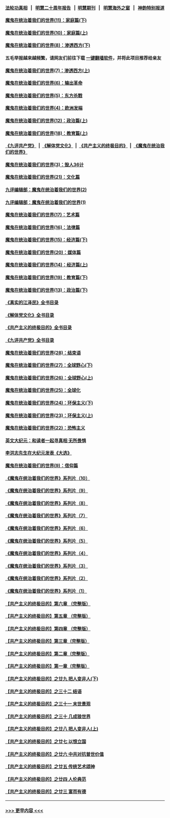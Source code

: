 #### [法轮功真相](https://github.com/gfw-breaker/truth/blob/master/README.md?t=0) &nbsp;&nbsp;|&nbsp;&nbsp; [明慧二十周年报告](https://github.com/gfw-breaker/mh-reports/blob/master/README.md?t=0) &nbsp;&nbsp;|&nbsp;&nbsp;[明慧期刊](https://github.com/gfw-breaker/mh-qikan) &nbsp;&nbsp;|&nbsp;&nbsp; [明慧海外之窗](https://github.com/gfw-breaker/mh-news/blob/master/README.md?t=0) &nbsp;&nbsp;|&nbsp;&nbsp; [神韵特别报道](https://github.com/gfw-breaker/mh-news/blob/master/shenyun.md?t=0)
#### [魔鬼在统治着我们的世界(11)：家庭篇(下)](../pages/nsc422/n10440961.md?t=12081001) 
#### [魔鬼在统治着我们的世界(10)：家庭篇(上)](../pages/nsc422/n10435448.md?t=12081001) 
#### [魔鬼在统治着我们的世界(8)：渗透西方(下)](../pages/nsc422/n10429603.md?t=12081001) 
#### 五毛举报越来越频繁，请网友们前往下载 [一键翻墙软件](https://github.com/gfw-breaker/ssr-accounts)，并将此项目推荐给亲友
#### [魔鬼在统治着我们的世界(7)：渗透西方(上)](../pages/nsc422/n10426013.md?t=12081001) 
#### [魔鬼在统治着我们的世界(6)：输出革命](../pages/nsc422/n10421536.md?t=12081001) 
#### [魔鬼在统治着我们的世界(5)：东方杀戮](../pages/nsc422/n10417707.md?t=12081001) 
#### [魔鬼在统治着我们的世界(4)：欧洲发端](../pages/nsc422/n10414890.md?t=12081001) 
#### [魔鬼在统治着我们的世界(12)：政治篇(上)](../pages/nsc422/n10444576.md?t=12081001) 
#### [魔鬼在统治着我们的世界(18)：教育篇(上)](../pages/nsc422/n10526970.md?t=12081001) 
#### [《九评共产党》](https://github.com/begood0513/9ping.md/blob/master/README.md) &nbsp;|&nbsp; [《解体党文化》](../../../../jtdwh.md/blob/master/README.md)  &nbsp;|&nbsp; [《共产主义的终极目的》](../../../../gczydzjmd.md/blob/master/README.md) &nbsp;|&nbsp; [《魔鬼在统治我们的世界》](../../../../mgztzwmdsj.md/blob/master/README.md) 
#### [魔鬼在统治着我们的世界(3)：毁人36计](../pages/nsc422/n10411583.md?t=12081001) 
#### [魔鬼在统治着我们的世界(21)：文化篇](../pages/nsc422/n10597706.md?t=12081001) 
#### [九评编辑部：魔鬼在统治着我们的世界(2)](../pages/nsc422/n10410036.md?t=12081001) 
#### [九评编辑部：魔鬼在统治着我们的世界(1)](../pages/nsc422/n10406825.md?t=12081001) 
#### [魔鬼在统治着我们的世界(17)：艺术篇](../pages/nsc422/n10499093.md?t=12081001) 
#### [魔鬼在统治着我们的世界(16)：法律篇](../pages/nsc422/n10485969.md?t=12081001) 
#### [魔鬼在统治着我们的世界(15)：经济篇(下)](../pages/nsc422/n10469975.md?t=12081001) 
#### [魔鬼在统治着我们的世界(20)：媒体篇](../pages/nsc422/n10586579.md?t=12081001) 
#### [魔鬼在统治着我们的世界(14)：经济篇(上)](../pages/nsc422/n10457370.md?t=12081001) 
#### [魔鬼在统治着我们的世界(19)：教育篇(下)](../pages/nsc422/n10564808.md?t=12081001) 
#### [魔鬼在统治着我们的世界(13)：政治篇(下)](../pages/nsc422/n10448270.md?t=12081001) 
#### [《真实的江泽民》全书目录](../pages/nsc422/n13721399.md?t=12081001) 
#### [《解体党文化》全书目录](../pages/nsc422/n13721157.md?t=12081001) 
#### [《共产主义的终极目的》全书目录](../pages/nsc422/n13721048.md?t=12081001) 
#### [《九评共产党》全书目录](../pages/nsc422/n13708085.md?t=12081001) 
#### [魔鬼在统治着我们的世界(28)：结束语](../pages/nsc422/n10936246.md?t=12081001) 
#### [魔鬼在统治着我们的世界(27)：全球野心(下)](../pages/nsc422/n10928319.md?t=12081001) 
#### [魔鬼在统治着我们的世界(26)：全球野心(上)](../pages/nsc422/n10900318.md?t=12081001) 
#### [魔鬼在统治着我们的世界(25)：全球化](../pages/nsc422/n10788205.md?t=12081001) 
#### [魔鬼在统治着我们的世界(24)：环保主义(下)](../pages/nsc422/n10695307.md?t=12081001) 
#### [魔鬼在统治着我们的世界(23)：环保主义(上)](../pages/nsc422/n10688613.md?t=12081001) 
#### [魔鬼在统治着我们的世界(22)：恐怖主义](../pages/nsc422/n10614727.md?t=12081001) 
#### [英文大纪元：和读者一起寻真相 无所畏惧](../pages/nsc422/n12542027.md?t=12081001) 
#### [李洪志先生在大纪元发表《大选》](../pages/nsc422/n12534746.md?t=12081001) 
#### [魔鬼在统治着我们的世界(9)：信仰篇](../pages/nsc422/n10432159.md?t=12081001) 
#### [《魔鬼在统治着我们的世界》系列片（10）](../pages/nsc422/n12292670.md?t=12081001) 
#### [《魔鬼在统治着我们的世界》系列片（9）](../pages/nsc422/n12290859.md?t=12081001) 
#### [《魔鬼在统治着我们的世界》系列片（8）](../pages/nsc422/n12287445.md?t=12081001) 
#### [《魔鬼在统治着我们的世界》系列片（7）](../pages/nsc422/n12283425.md?t=12081001) 
#### [《魔鬼在统治着我们的世界》系列片（6）](../pages/nsc422/n12282314.md?t=12081001) 
#### [《魔鬼在统治着我们的世界》系列片（5）](../pages/nsc422/n12281419.md?t=12081001) 
#### [《魔鬼在统治着我们的世界》系列片（4）](../pages/nsc422/n12274024.md?t=12081001) 
#### [《魔鬼在统治着我们的世界》系列片（3）](../pages/nsc422/n12271322.md?t=12081001) 
#### [《魔鬼在统治着我们的世界》系列片（2）](../pages/nsc422/n12269049.md?t=12081001) 
#### [《魔鬼在统治着我们的世界》系列片（1）](../pages/nsc422/n12267575.md?t=12081001) 
#### [【共产主义的终极目的】第六章 （完整版）](../pages/nsc422/n11428913.md?t=12081001) 
#### [【共产主义的终极目的】第五章 （完整版）](../pages/nsc422/n11428912.md?t=12081001) 
#### [【共产主义的终极目的】第四章 （完整版）](../pages/nsc422/n11428907.md?t=12081001) 
#### [【共产主义的终极目的】第三章（完整版）](../pages/nsc422/n11428848.md?t=12081001) 
#### [【共产主义的终极目的】第二章（完整版）](../pages/nsc422/n11428831.md?t=12081001) 
#### [【共产主义的终极目的】第一章（完整版）](../pages/nsc422/n11417651.md?t=12081001) 
#### [【共产主义的终极目的】之廿九 把人变非人(下)](../pages/nsc422/n11344140.md?t=12081001) 
#### [【共产主义的终极目的】之三十二 结语](../pages/nsc422/n11360535.md?t=12081001) 
#### [【共产主义的终极目的】之三十一 末世景观](../pages/nsc422/n11351129.md?t=12081001) 
#### [【共产主义的终极目的】之三十 几成狼世界](../pages/nsc422/n11348280.md?t=12081001) 
#### [【共产主义的终极目的】之廿八 把人变非人(上)](../pages/nsc422/n11340492.md?t=12081001) 
#### [【共产主义的终极目的】之廿七 以恨立国](../pages/nsc422/n11336944.md?t=12081001) 
#### [【共产主义的终极目的】之廿六 中共对抗普世价值](../pages/nsc422/n11324785.md?t=12081001) 
#### [【共产主义的终极目的】之廿五 传统艺术颂神](../pages/nsc422/n11296396.md?t=12081001) 
#### [【共产主义的终极目的】之廿四 人伦典范](../pages/nsc422/n11296397.md?t=12081001) 
#### [【共产主义的终极目的】之廿三 富而有德](../pages/nsc422/n11283598.md?t=12081001) 

----
#### [ >>> 更早内容 <<< ](../indexes/nsc422-earlier.md)
